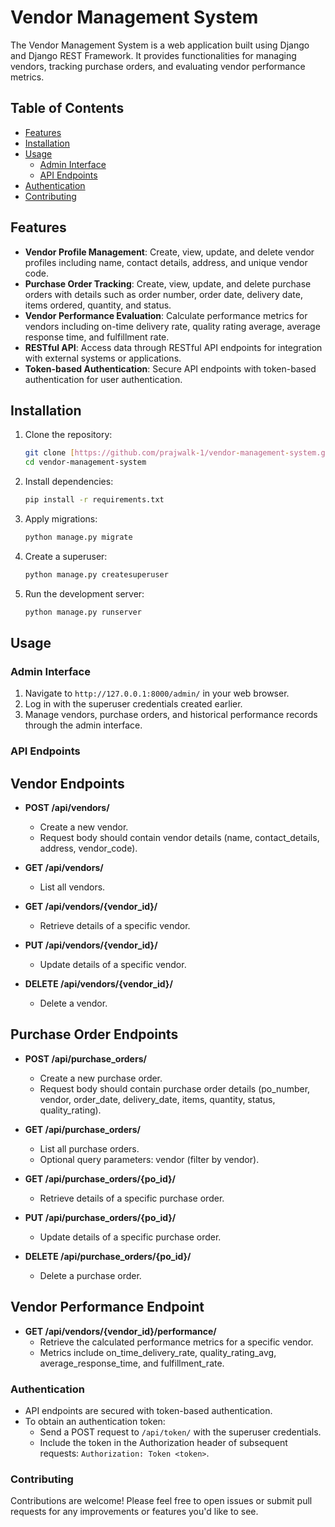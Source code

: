 # Vendor Management System

The Vendor Management System is a web application built using Django and Django REST Framework. It provides functionalities for managing vendors, tracking purchase orders, and evaluating vendor performance metrics.

## Table of Contents

- [Features](#features)
- [Installation](#installation)
- [Usage](#usage)
  - [Admin Interface](#admin-interface)
  - [API Endpoints](#api-endpoints)
- [Authentication](#authentication)
- [Contributing](#contributing)

## Features

- **Vendor Profile Management**: Create, view, update, and delete vendor profiles including name, contact details, address, and unique vendor code.
- **Purchase Order Tracking**: Create, view, update, and delete purchase orders with details such as order number, order date, delivery date, items ordered, quantity, and status.
- **Vendor Performance Evaluation**: Calculate performance metrics for vendors including on-time delivery rate, quality rating average, average response time, and fulfillment rate.
- **RESTful API**: Access data through RESTful API endpoints for integration with external systems or applications.
- **Token-based Authentication**: Secure API endpoints with token-based authentication for user authentication.

## Installation

1. Clone the repository:
   ```bash
   git clone [https://github.com/prajwalk-1/vendor-management-system.git](https://github.com/prajwalk-1/Vendor-Management-System-with-Performance-Metrics.git)
   cd vendor-management-system
   ```

2. Install dependencies:
   ```bash
   pip install -r requirements.txt
   ```

3. Apply migrations:
   ```bash
   python manage.py migrate
   ```

4. Create a superuser:
   ```bash
   python manage.py createsuperuser
   ```

5. Run the development server:
   ```bash
   python manage.py runserver
   ```

## Usage

### Admin Interface

1. Navigate to `http://127.0.0.1:8000/admin/` in your web browser.
2. Log in with the superuser credentials created earlier.
3. Manage vendors, purchase orders, and historical performance records through the admin interface.

### API Endpoints

## Vendor Endpoints

- **POST /api/vendors/**
  - Create a new vendor.
  - Request body should contain vendor details (name, contact_details, address, vendor_code).
  
- **GET /api/vendors/**
  - List all vendors.

- **GET /api/vendors/{vendor_id}/**
  - Retrieve details of a specific vendor.

- **PUT /api/vendors/{vendor_id}/**
  - Update details of a specific vendor.

- **DELETE /api/vendors/{vendor_id}/**
  - Delete a vendor.

## Purchase Order Endpoints

- **POST /api/purchase_orders/**
  - Create a new purchase order.
  - Request body should contain purchase order details (po_number, vendor, order_date, delivery_date, items, quantity, status, quality_rating).

- **GET /api/purchase_orders/**
  - List all purchase orders.
  - Optional query parameters: vendor (filter by vendor).

- **GET /api/purchase_orders/{po_id}/**
  - Retrieve details of a specific purchase order.

- **PUT /api/purchase_orders/{po_id}/**
  - Update details of a specific purchase order.

- **DELETE /api/purchase_orders/{po_id}/**
  - Delete a purchase order.

## Vendor Performance Endpoint

- **GET /api/vendors/{vendor_id}/performance/**
  - Retrieve the calculated performance metrics for a specific vendor.
  - Metrics include on_time_delivery_rate, quality_rating_avg, average_response_time, and fulfillment_rate.

### Authentication

- API endpoints are secured with token-based authentication.
- To obtain an authentication token:
  - Send a POST request to `/api/token/` with the superuser credentials.
  - Include the token in the Authorization header of subsequent requests: `Authorization: Token <token>`.
    
### Contributing

Contributions are welcome! Please feel free to open issues or submit pull requests for any improvements or features you'd like to see.
